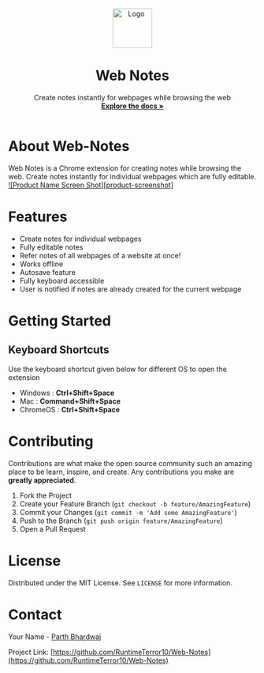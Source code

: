 
<!-- PROJECT LOGO -->
<br />
<p align="center">
  <a href="https://github.com/othneildrew/Best-README-Template">
    <img src="images/logo.png" alt="Logo" width="80" height="80">
  </a>

  <h1 align="center">Web Notes</h1>

  <p align="center">
   Create notes instantly for webpages while browsing the web
    <br />
    <a href="https://github.com/RuntimeTerror10/Web-Notes"><strong>Explore the docs »</strong></a>
    <br />
    <br />
    
  </p>
</p>


<!-- ABOUT THE PROJECT -->
# About Web-Notes


Web Notes is a Chrome extension for creating notes while browsing the web. Create notes instantly for individual webpages which are fully editable.  
[![Product Name Screen Shot][product-screenshot]](https://example.com)


# Features
<ul>
<li>Create notes for individual webpages</li>
  <li>Fully editable notes</li>
  <li>Refer notes of all webpages of a website at once!</li>
  <li>Works offline</li>
  <li>Autosave feature</li>
  <li>Fully keyboard accessible</li>
  <li>User is notified if notes are already created for the current webpage</li>
  
</ul>

<!-- GETTING STARTED -->
# Getting Started
 <h2>   Keyboard Shortcuts</h2>
  <p>Use the keyboard shortcut given below for different OS to open the extension<p>
  <ul>
    <li>Windows : <b>Ctrl+Shift+Space</b></li>
    <li>Mac : <b>Command+Shift+Space</b></li>
    <li>ChromeOS : <b>Ctrl+Shift+Space</b></li>
</ul>


# Contributing

Contributions are what make the open source community such an amazing place to be learn, inspire, and create. Any contributions you make are **greatly appreciated**.

1. Fork the Project
2. Create your Feature Branch (`git checkout -b feature/AmazingFeature`)
3. Commit your Changes (`git commit -m 'Add some AmazingFeature'`)
4. Push to the Branch (`git push origin feature/AmazingFeature`)
5. Open a Pull Request



<!-- LICENSE -->
# License

Distributed under the MIT License. See `LICENSE` for more information.



<!-- CONTACT -->
# Contact

Your Name - [Parth Bhardwaj](https://twitter.com/parth_codes) 

Project Link: [https://github.com/RuntimeTerror10/Web-Notes](https://github.com/RuntimeTerror10/Web-Notes)

